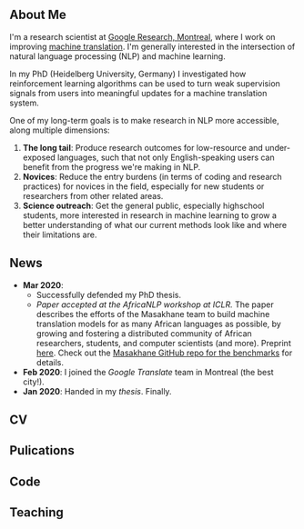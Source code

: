 ## About Me
I'm a research scientist at [Google Research, Montreal](https://research.google/locations/montreal/), where I work on improving [machine translation](https://research.google/research-areas/machine-translation/). I'm generally interested in the intersection of natural language processing (NLP) and machine learning.

In my PhD (Heidelberg University, Germany) I investigated how reinforcement learning algorithms can be used to turn weak supervision signals from users into meaningful updates for a machine translation system.

One of my long-term goals is to make research in NLP more accessible, along multiple dimensions: 
1. **The long tail**: Produce research outcomes for low-resource and under-exposed languages, such that not only English-speaking users can benefit from the progress we're making in NLP. 
2. **Novices**: Reduce the entry burdens (in terms of coding and research practices)  for novices in the field, especially for new students or researchers from other related areas.
3. **Science outreach**: Get the general public, especially highschool students, more interested in research in machine learning to grow a better understanding of what our current methods look like and where their limitations are.

## News
- **Mar 2020**: 
  - Successfully defended my PhD thesis.
  - *Paper accepted at the AfricaNLP workshop at ICLR.* The paper describes the efforts of the Masakhane team to build machine translation models for as many African languages as possible, by growing and fostering a distributed community of African researchers, students, and computer scientists (and more). Preprint [here](https://arxiv.org/abs/2003.11529). Check out the [Masakhane GitHub repo for the benchmarks](https://github.com/masakhane-io) for details. 
- **Feb 2020**: I joined the *Google Translate* team in Montreal (the best city!).
- **Jan 2020**: Handed in my *thesis*. Finally. 

## CV

## Pulications

## Code

## Teaching
